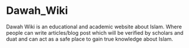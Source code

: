 # Dawah_Wiki
Dawah Wiki is an educational and academic website about Islam. Where people can write articles/blog post which will be verified by scholars and duat and can act as a safe place to gain true knowledge about Islam.

